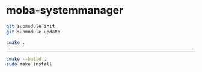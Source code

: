 # moba-systemmanager

```sh
git submodule init
git submodule update
```

```sh
cmake .
```

---

```sh
cmake --build .
sudo make install
```
